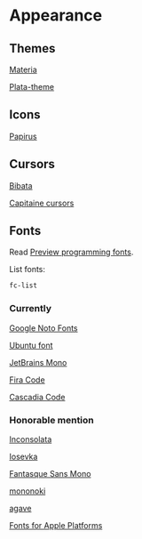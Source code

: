 # Appearance

## Themes

[Materia](https://github.com/nana-4/materia-theme)

[Plata-theme](https://gitlab.com/tista500/plata-theme)

## Icons

[Papirus](https://github.com/PapirusDevelopmentTeam/papirus-icon-theme)

## Cursors

[Bibata](https://github.com/KaizIqbal/Bibata_Cursor)

[Capitaine cursors](https://github.com/keeferrourke/capitaine-cursors)

## Fonts

Read [Preview programming fonts](https://app.programmingfonts.org/).

List fonts:

```sh
fc-list
```

### Currently

[Google Noto Fonts](https://www.google.com/get/noto/)

[Ubuntu font](https://design.ubuntu.com/font/)

[JetBrains Mono](https://www.jetbrains.com/lp/mono/)

[Fira Code](https://github.com/tonsky/FiraCode)

[Cascadia Code](https://github.com/microsoft/cascadia-code)

### Honorable mention

[Inconsolata](https://github.com/googlefonts/Inconsolata)

[Iosevka](https://github.com/be5invis/Iosevka)

[Fantasque Sans Mono](https://github.com/belluzj/fantasque-sans)

[mononoki](https://github.com/madmalik/mononoki)

[agave](https://github.com/agarick/agave)

[Fonts for Apple Platforms](https://developer.apple.com/fonts/)
